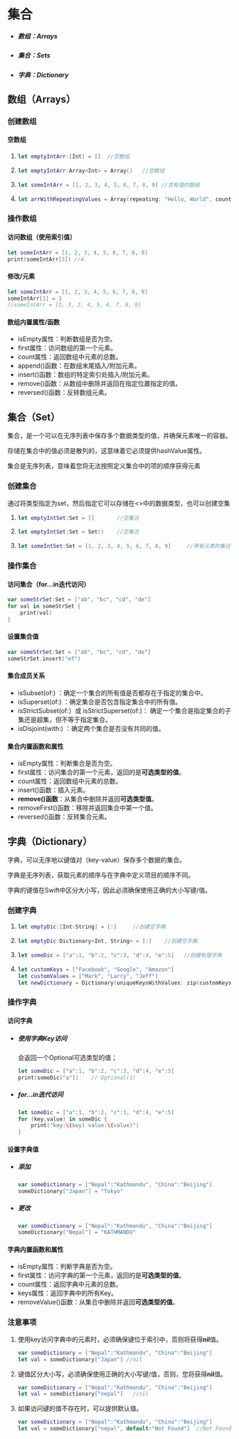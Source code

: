 # 集合

- ##### 数组：Arrays

- ##### 集合：Sets

- ##### 字典：Dictionary

## 数组（Arrays）

### 创建数组

#### 空数组

1. ```swift
   let emptyIntArr:[Int] = []  //空数组
   ```

2. ```swift
   let emptyIntArr:Array<Int> = Array()   //空数组
   ```

3. ```swift
   let someIntArr = [1, 2, 3, 4, 5, 6, 7, 8, 9] //含有值的数组
   ```

4. ```swift
   let arrWithRepeatingValues = Array(repeating: "Hello, World", count: 4) //含有指定数量的单个重复值数组
   ```



### 操作数组

#### 访问数组（使用索引值）

```swift
let someIntArr = [1, 2, 3, 4, 5, 6, 7, 8, 9]
print(someIntArr[3]) //4
```

#### 修改/元素

```swift
let someIntArr = [1, 2, 3, 4, 5, 6, 7, 8, 9]
someIntArr[1] = 3
//someIntArr = [1, 3, 3, 4, 5, 6, 7, 8, 9]
```

#### 数组内置属性/函数

- isEmpty属性：判断数组是否为空。
- first属性：访问数组的第一个元素。
- count属性：返回数组中元素的总数。
- append()函数：在数组末尾插入/附加元素。
- insert()函数：数组的特定索引处插入/附加元素。
- remove()函数：从数组中删除并返回在指定位置指定的值。
- reversed()函数：反转数组元素。



## 集合（Set）

集合，是一个可以在无序列表中保存多个数据类型的值，并确保元素唯一的容器。

存储在集合中的值必须是散列的，这意味着它必须提供hashValue属性。

集合是无序列表，意味着您将无法按照定义集合中的项的顺序获得元素

### 创建集合

通过将类型指定为set，然后指定它可以存储在<>中的数据类型，也可以创建空集

1. ```swift
   let emptyIntSet:Set = []       //空集合
   ```

2. ```swift
   let emptyIntSet:Set = Set()    //空集合
   ```

3. ```swift
   let someIntSet:Set = [1, 2, 3, 4, 5, 6, 7, 8, 9]     //带有元素的集合
   ```



### 操作集合

#### 访问集合（for...in迭代访问）

```swift
var someStrSet:Set = ["ab", "bc", "cd", "de"]
for val in someStrSet {
    print(val)
}
```

#### 设置集合值

```swift
var someStrSet:Set = ["ab", "bc", "cd", "de"]
someStrSet.insert("ef")
```

#### 集合成员关系

- isSubset(of:) ：确定一个集合的所有值是否都存在于指定的集合中。
- isSuperset(of:) ：确定集合是否包含指定集合中的所有值。
- isStrictSubset(of:）或 isStrictSuperset(of:)： 确定一个集合是指定集合的子集还是超集，但不等于指定集合。
- isDisjoint(with:) ：确定两个集合是否没有共同的值。

#### 集合内置函数和属性

- isEmpty属性：判断集合是否为空。
- first属性：访问集合的第一个元素，返回的是**可选类型的值**。
- count属性：返回数组中元素的总数。
- insert()函数：插入元素。
- **remove()函数**：从集合中删除并返回**可选类型值**。
- removeFirst()函数：移除并返回集合中第一个值。
- reversed()函数：反转集合元素。



## 字典（Dictionary）

字典，可以无序地以键值对（key-value）保存多个数据的集合。

字典是无序列表，获取元素的顺序与在字典中定义项目的顺序不同。

字典的键值在Swift中区分大小写，因此必须确保使用正确的大小写键/值。

### 创建字典

1. ```swift
   let emptyDic:[Int:String] = [:]     //创建空字典
   ```

2. ```swift
   let emptyDic:Dictionary<Int, String> = [:]    //创建空字典
   ```

3. ```swift
   let someDic = ["a":1, "b":2, "c":3, "d":4, "e":5]   //创建有值字典
   ```

4. ```swift
   let customKeys = ["Facebook", "Google", "Amazon"]
   let customValues = ["Mark", "Larry", "Jeff"]
   let newDictionary = Dictionary(uniqueKeysWithValues: zip(customKeys,customValues))    //使用zip，将两个数组组合成字典
   ```



### 操作字典

#### 访问字典

- ##### 使用字典Key访问

  会返回一个Optional可选类型的值；

  ```swift
  let someDic = ["a":1, "b":2, "c":3, "d":4, "e":5]
  print(someDic["a"])    // Optional(1)
  ```

- ##### for...in迭代访问

  ```swift
  let someDic = ["a":1, "b":2, "c":3, "d":4, "e":5]
  for (key,value) in someDic {
      print("key:\(key) value:\(value)")
  }
  ```

#### 设置字典值

- ##### 添加

  ```swift
  var someDictionary = ["Nepal":"Kathmandu", "China":"Beijing"]
  someDictionary["Japan"] = "Tokyo"
  ```

- ##### 更改

  ```swift
  var someDictionary = ["Nepal":"Kathmandu", "China":"Beijing"]
  someDictionary["Nepal"] = "KATHMANDU"
  ```

#### 字典内置函数和属性

- isEmpty属性：判断字典是否为空。
- first属性：访问字典的第一个元素，返回的是**可选类型的值**。
- count属性：返回字典中元素的总数。
- keys属性：返回字典中的所有Key。
- removeValue()函数：从集合中删除并返回**可选类型的值**。



### 注意事项

1. 使用key访问字典中的元素时，必须确保键位于索引中，否则将获得**nil**值。

   ```swift
   var someDictionary = ["Nepal":"Kathmandu", "China":"Beijing"]
   let val = someDictionary["Japan"] //nil
   ```

2. 键值区分大小写，必须确保使用正确的大小写键/值，否则，您将获得**nil**值。

   ```swift
   var someDictionary = ["Nepal":"Kathmandu", "China":"Beijing"]
   let val = someDictionary["nepal"]   //nil
   ```

3. 如果访问键的值不存在时，可以提供默认值。

   ```swift
   var someDictionary = ["Nepal":"Kathmandu", "China":"Beijing"]
   let val = someDictionary["nepal", default:"Not Found"]  //Not Found
   ```

   





